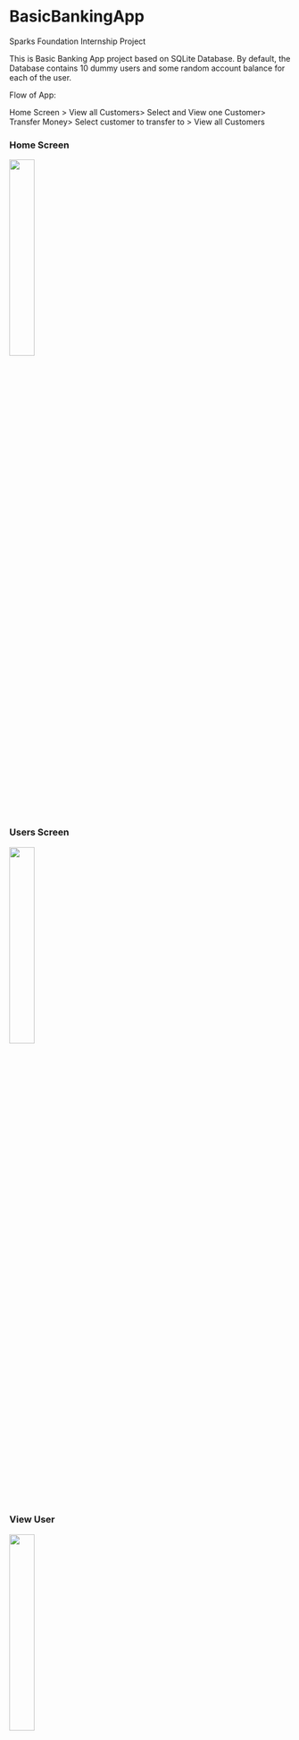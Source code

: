 # BasicBankingApp
Sparks Foundation Internship Project

This is Basic Banking App project based on SQLite Database.
By default, the Database contains 10 dummy users and some random account balance for each of the user.


Flow of App:

Home Screen > View all Customers> Select and View one Customer> Transfer Money> Select customer to transfer to > View all Customers

### Home Screen
<img src="https://user-images.githubusercontent.com/43778303/117675135-f0b70080-b1c9-11eb-9175-813b5228071f.png" width="30%" height="30%">


### Users Screen
<img src="https://user-images.githubusercontent.com/43778303/117672267-4fc74600-b1c7-11eb-8d81-d1525ebecb06.png" width="30%" height="30%">


### View User
<img src="https://user-images.githubusercontent.com/43778303/117672281-53f36380-b1c7-11eb-90ca-06548d5f2084.png" width="30%" height="30%">


### Transaction Successful
<img src="https://user-images.githubusercontent.com/43778303/117672310-5a81db00-b1c7-11eb-8035-32b655574a40.png" width="30%" height="30%">


### Insufficient Balance alert
<img src="https://user-images.githubusercontent.com/43778303/117672327-5f468f00-b1c7-11eb-8d43-fc23ab0112f4.png" width="30%" height="30%">


### List of Transaction
All transactions - can be check from home Screen

For Individual User - can be checked from View users

<img src="https://user-images.githubusercontent.com/43778303/117672374-69688d80-b1c7-11eb-8d26-4e44840ec530.png" width="30%" height="30%">

